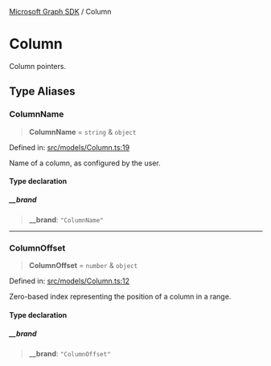 [Microsoft Graph SDK](README.md) / Column

# Column

Column pointers.

## Type Aliases

### ColumnName

> **ColumnName** = `string` & `object`

Defined in: [src/models/Column.ts:19](https://github.com/Future-Secure-AI/microsoft-graph/blob/main/src/models/Column.ts#L19)

Name of a column, as configured by the user.

#### Type declaration

##### \_\_brand

> **\_\_brand**: `"ColumnName"`

***

### ColumnOffset

> **ColumnOffset** = `number` & `object`

Defined in: [src/models/Column.ts:12](https://github.com/Future-Secure-AI/microsoft-graph/blob/main/src/models/Column.ts#L12)

Zero-based index representing the position of a column in a range.

#### Type declaration

##### \_\_brand

> **\_\_brand**: `"ColumnOffset"`
